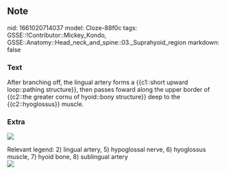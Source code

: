 ## Note
nid: 1661020714037
model: Cloze-88f0c
tags: GSSE::!Contributor::Mickey_Kondo, GSSE::Anatomy::Head_neck_and_spine::03._Suprahyoid_region
markdown: false

### Text
After branching off, the lingual artery forms a {{c1::short upward loop::pathing structure}}, then passes foward along the upper border of {{c2::the greater cornu of hyoid::bony structure}} deep to the {{c2::hyoglossus}} muscle.

### Extra
<img src= 
"Key-1-Facial-artery-2-lingual-artery-3-external-carotid-artery-4-superior.png">
<div>
  Relevant legend: 2) lingual artery, 5) hypoglossal nerve, 6)
  hyoglossus muscle, 7) hyoid bone, 8) sublingual artery
</div>
<div><img src="Gray559.png"></div>
